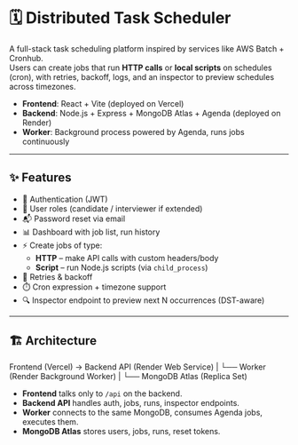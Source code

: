 # 🗓️ Distributed Task Scheduler

A full-stack task scheduling platform inspired by services like AWS Batch + Cronhub.  
Users can create jobs that run **HTTP calls** or **local scripts** on schedules (cron), with retries, backoff, logs, and an inspector to preview schedules across timezones.

- **Frontend**: React + Vite (deployed on Vercel)
- **Backend**: Node.js + Express + MongoDB Atlas + Agenda (deployed on Render)
- **Worker**: Background process powered by Agenda, runs jobs continuously

---

## ✨ Features

- 🔐 Authentication (JWT)
- 👤 User roles (candidate / interviewer if extended)
- 📬 Password reset via email
- 📊 Dashboard with job list, run history
- ⚡ Create jobs of type:
  - **HTTP** – make API calls with custom headers/body
  - **Script** – run Node.js scripts (via `child_process`)
- 🔁 Retries & backoff
- ⏱️ Cron expression + timezone support
- 🔍 Inspector endpoint to preview next N occurrences (DST-aware)

---

## 🏗️ Architecture

Frontend (Vercel) → Backend API (Render Web Service)
|
└── Worker (Render Background Worker)
|
└── MongoDB Atlas (Replica Set)

- **Frontend** talks only to `/api` on the backend.
- **Backend API** handles auth, jobs, runs, inspector endpoints.
- **Worker** connects to the same MongoDB, consumes Agenda jobs, executes them.
- **MongoDB Atlas** stores users, jobs, runs, reset tokens.
